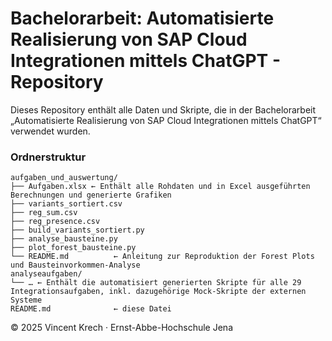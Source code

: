 # Bachelorarbeit: Automatisierte Realisierung von SAP Cloud Integrationen mittels ChatGPT - Repository

Dieses Repository enthält alle Daten und Skripte, die in der Bachelorarbeit  
„Automatisierte Realisierung von SAP Cloud Integrationen mittels ChatGPT“ verwendet wurden.

### Ordnerstruktur
```text
aufgaben_und_auswertung/
├── Aufgaben.xlsx ← Enthält alle Rohdaten und in Excel ausgeführten Berechnungen und generierte Grafiken
├── variants_sortiert.csv
├── reg_sum.csv
├── reg_presence.csv
├── build_variants_sortiert.py
├── analyse_bausteine.py
├── plot_forest_bausteine.py
└── README.md          ← Anleitung zur Reproduktion der Forest Plots und Bausteinvorkommen-Analyse
analyseaufgaben/
└── … ← Enthält die automatisiert generierten Skripte für alle 29 Integrationsaufgaben, inkl. dazugehörige Mock-Skripte der externen Systeme
README.md              ← diese Datei
```

© 2025 Vincent Krech · Ernst-Abbe-Hochschule Jena
